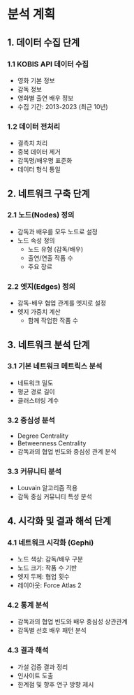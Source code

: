 # 분석 계획

## 1. 데이터 수집 단계

### 1.1 KOBIS API 데이터 수집
- 영화 기본 정보
- 감독 정보
- 영화별 출연 배우 정보
- 수집 기간: 2013-2023 (최근 10년)

### 1.2 데이터 전처리
- 결측치 처리
- 중복 데이터 제거
- 감독명/배우명 표준화
- 데이터 형식 통일

## 2. 네트워크 구축 단계

### 2.1 노드(Nodes) 정의
- 감독과 배우를 모두 노드로 설정
- 노드 속성 정의
  - 노드 유형 (감독/배우)
  - 출연/연출 작품 수
  - 주요 장르

### 2.2 엣지(Edges) 정의
- 감독-배우 협업 관계를 엣지로 설정
- 엣지 가중치 계산
  - 함께 작업한 작품 수

## 3. 네트워크 분석 단계

### 3.1 기본 네트워크 메트릭스 분석
- 네트워크 밀도
- 평균 경로 길이
- 클러스터링 계수

### 3.2 중심성 분석
- Degree Centrality
- Betweenness Centrality
- 감독과의 협업 빈도와 중심성 관계 분석

### 3.3 커뮤니티 분석
- Louvain 알고리즘 적용
- 감독 중심 커뮤니티 특성 분석

## 4. 시각화 및 결과 해석 단계

### 4.1 네트워크 시각화 (Gephi)
- 노드 색상: 감독/배우 구분
- 노드 크기: 작품 수 기반
- 엣지 두께: 협업 횟수
- 레이아웃: Force Atlas 2

### 4.2 통계 분석
- 감독과의 협업 빈도와 배우 중심성 상관관계
- 감독별 선호 배우 패턴 분석

### 4.3 결과 해석
- 가설 검증 결과 정리
- 인사이트 도출
- 한계점 및 향후 연구 방향 제시 